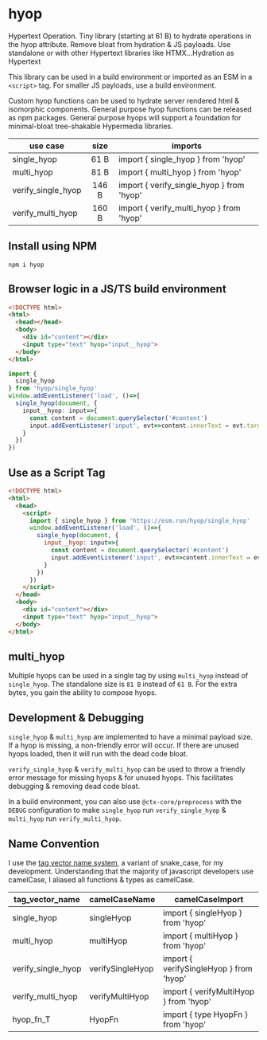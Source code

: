 # hyop

Hypertext Operation. Tiny library (starting at 61 B) to hydrate operations in the hyop attribute. Remove bloat from hydration & JS payloads. Use standalone or with other Hypertext libraries like HTMX...Hydration as Hypertext

This library can be used in a build environment or imported as an ESM in a `<script>` tag. For smaller JS payloads, use a build environment.

Custom hyop functions can be used to hydrate server rendered html & isomorphic components. General purpose hyop functions can be released as npm packages. General purpose hyops will support a foundation for minimal-bloat tree-shakable Hypermedia libraries.

| use case           | size  | imports                                   |
|--------------------|:-----:|-------------------------------------------|
| single_hyop        | 61 B  | import { single_hyop } from 'hyop'        |
| multi_hyop         | 81 B  | import { multi_hyop } from 'hyop'         |
| verify_single_hyop | 146 B | import { verify_single_hyop } from 'hyop' |
| verify_multi_hyop  | 160 B | import { verify_multi_hyop } from 'hyop'  |

## Install using NPM

```
npm i hyop
```

## Browser logic in a JS/TS build environment

[//]: @formatter:off
```html
<!DOCTYPE html>
<html>
  <head></head>
  <body>
    <div id="content"></div>
    <input type="text" hyop="input__hyop">
  </body>
</html>
```
[//]: @formatter:on

[//]: @formatter:off
```ts
import {
  single_hyop
} from 'hyop/single_hyop'
window.addEventListener('load', ()=>{
  single_hyop(document, {
    input__hyop: input=>{
      const content = document.querySelector('#content')
      input.addEventListener('input', evt=>content.innerText = evt.target.value ?? '')
    }
  })
})
```
[//]: @formatter:on

## Use as a Script Tag

[//]: @formatter:off
```html
<!DOCTYPE html>
<html>
  <head>
    <script>
      import { single_hyop } from 'https://esm.run/hyop/single_hyop'
      window.addEventListener('load', ()=>{
        single_hyop(document, {
          input__hyop: input=>{
            const content = document.querySelector('#content')
            input.addEventListener('input', evt=>content.innerText = evt.target.value ?? '')
          }
        })
      })
    </script>
  </head>
  <body>
    <div id="content"></div>
    <input type="text" hyop="input__hyop">
  </body>
</html>
```
[//]: @formatter:on

## multi_hyop

Multiple hyops can be used in a single tag by using `multi_hyop` instead of `single_hyop`. The standalone size is `81 B` instead of `61 B`. For the extra bytes, you gain the ability to compose hyops.

## Development & Debugging

`single_hyop` & `multi_hyop` are implemented to have a minimal payload size. If a hyop is missing, a non-friendly error will occur. If there are unused hyops loaded, then it will run with the dead code bloat.

`verify_single_hyop` & `verify_multi_hyop` can be used to throw a friendly error message for missing hyops & for unused hyops. This facilitates debugging & removing dead code bloat.

In a build environment, you can also use `@ctx-core/preprocess` with the `DEBUG` configuration to make `single_hyop` run `verify_single_hyop` & `multi_hyop` run `verify_multi_hyop`.

## Name Convention

I use the [tag vector name system](https://briantakita.me/posts/tag-vector-0-introduction), a variant of snake_case, for my development. Understanding that the majority of javascript developers use camelCase, I aliased all functions & types as camelCase.

| tag_vector_name    | camelCaseName    | camelCaseImport                         |
|--------------------|------------------|-----------------------------------------|
| single_hyop        | singleHyop       | import { singleHyop } from 'hyop'       |
| multi_hyop         | multiHyop        | import { multiHyop } from 'hyop'        |
| verify_single_hyop | verifySingleHyop | import { verifySingleHyop } from 'hyop' |
| verify_multi_hyop  | verifyMultiHyop  | import { verifyMultiHyop } from 'hyop'  |
| hyop_fn_T          | HyopFn           | import { type HyopFn } from 'hyop'      |
